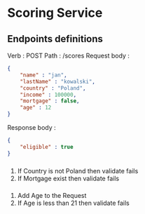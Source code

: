 # Scoring Service

## Endpoints definitions

Verb : POST 
Path : /scores
Request body :
```json
{
    "name" : "jan",
    "lastName" : "kowalski",
    "country" : "Poland",
    "income" : 100000,
    "mortgage" : false,
    "age" : 12
} 
```

Response body :
```json
{
    "eligible" : true
}
```

###
1. If Country is not Poland then validate fails 
2. If Mortgage exist then validate fails

###
1. Add Age to the Request
2. If Age is less than 21 then validate fails